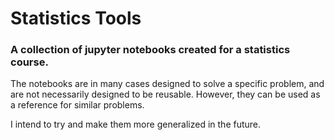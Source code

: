 # Statistics Tools

### A collection of jupyter notebooks created for a statistics course.

The notebooks are in many cases designed to solve a specific problem, 
and are not necessarily designed to be reusable. However, they can be 
used as a reference for similar problems.

I intend to try and make them more generalized in the future.
